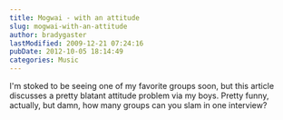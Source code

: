 ```yaml
---
title: Mogwai - with an attitude
slug: mogwai-with-an-attitude
author: bradygaster
lastModified: 2009-12-21 07:24:16
pubDate: 2012-10-05 18:14:49
categories: Music
---
```


I&apos;m stoked to be seeing one of my favorite groups soon, but
<a>this article discusses a pretty blatant attitude problem</a>  via my boys. Pretty funny, actually, but damn, how many groups can you slam in one interview?

